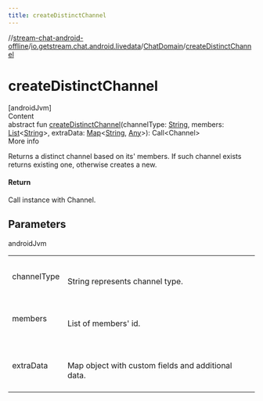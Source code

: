 ```yaml
---
title: createDistinctChannel
---
```

//[stream-chat-android-offline](../../../index.md)/[io.getstream.chat.android.livedata](../index.md)/[ChatDomain](index.md)/[createDistinctChannel](createDistinctChannel.md)



# createDistinctChannel  
[androidJvm]  
Content  
abstract fun [createDistinctChannel](createDistinctChannel.md)(channelType: [String](https://kotlinlang.org/api/latest/jvm/stdlib/kotlin/-string/index.html), members: [List](https://kotlinlang.org/api/latest/jvm/stdlib/kotlin.collections/-list/index.html)&lt;[String](https://kotlinlang.org/api/latest/jvm/stdlib/kotlin/-string/index.html)&gt;, extraData: [Map](https://kotlinlang.org/api/latest/jvm/stdlib/kotlin.collections/-map/index.html)&lt;[String](https://kotlinlang.org/api/latest/jvm/stdlib/kotlin/-string/index.html), [Any](https://kotlinlang.org/api/latest/jvm/stdlib/kotlin/-any/index.html)&gt;): Call&lt;Channel&gt;  
More info  


Returns a distinct channel based on its' members. If such channel exists returns existing one, otherwise creates a new.



#### Return  


Call instance with Channel.



## Parameters  
  
androidJvm  
  
| | |
|---|---|
| <a name="io.getstream.chat.android.livedata/ChatDomain/createDistinctChannel/#kotlin.String#kotlin.collections.List[kotlin.String]#kotlin.collections.Map[kotlin.String,kotlin.Any]/PointingToDeclaration/"></a>channelType| <a name="io.getstream.chat.android.livedata/ChatDomain/createDistinctChannel/#kotlin.String#kotlin.collections.List[kotlin.String]#kotlin.collections.Map[kotlin.String,kotlin.Any]/PointingToDeclaration/"></a><br/><br/>String represents channel type.<br/><br/>|
| <a name="io.getstream.chat.android.livedata/ChatDomain/createDistinctChannel/#kotlin.String#kotlin.collections.List[kotlin.String]#kotlin.collections.Map[kotlin.String,kotlin.Any]/PointingToDeclaration/"></a>members| <a name="io.getstream.chat.android.livedata/ChatDomain/createDistinctChannel/#kotlin.String#kotlin.collections.List[kotlin.String]#kotlin.collections.Map[kotlin.String,kotlin.Any]/PointingToDeclaration/"></a><br/><br/>List of members' id.<br/><br/>|
| <a name="io.getstream.chat.android.livedata/ChatDomain/createDistinctChannel/#kotlin.String#kotlin.collections.List[kotlin.String]#kotlin.collections.Map[kotlin.String,kotlin.Any]/PointingToDeclaration/"></a>extraData| <a name="io.getstream.chat.android.livedata/ChatDomain/createDistinctChannel/#kotlin.String#kotlin.collections.List[kotlin.String]#kotlin.collections.Map[kotlin.String,kotlin.Any]/PointingToDeclaration/"></a><br/><br/>Map object with custom fields and additional data.<br/><br/>|
  
  



